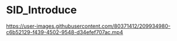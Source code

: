 # SID_Introduce






https://user-images.githubusercontent.com/80371412/209934980-c6b52129-f439-4502-9548-d34efef707ac.mp4

